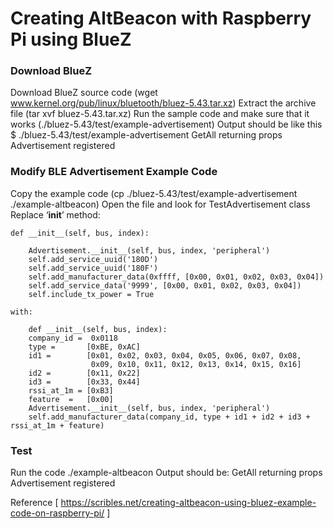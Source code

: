 # Creating AltBeacon with Raspberry Pi using BlueZ

### Download BlueZ

  Download BlueZ source code (wget www.kernel.org/pub/linux/bluetooth/bluez-5.43.tar.xz)
  Extract the archive file (tar xvf bluez-5.43.tar.xz)
  Run the sample code and make sure that it works (./bluez-5.43/test/example-advertisement)
  Output should be like this
    $ ./bluez-5.43/test/example-advertisement
    GetAll
    returning props
    Advertisement registered
 
###  Modify BLE Advertisement Example Code

  Copy the example code (cp ./bluez-5.43/test/example-advertisement ./example-altbeacon)
  Open the file and look for TestAdvertisement class
  Replace ‘__init__’ method:
  
    def __init__(self, bus, index):
    
        Advertisement.__init__(self, bus, index, 'peripheral')
        self.add_service_uuid('180D')
        self.add_service_uuid('180F')
        self.add_manufacturer_data(0xffff, [0x00, 0x01, 0x02, 0x03, 0x04])
        self.add_service_data('9999', [0x00, 0x01, 0x02, 0x03, 0x04])
        self.include_tx_power = True
        
    with:
    
        def __init__(self, bus, index):
        company_id =  0x0118
        type =       [0xBE, 0xAC]
        id1 =        [0x01, 0x02, 0x03, 0x04, 0x05, 0x06, 0x07, 0x08,
                      0x09, 0x10, 0x11, 0x12, 0x13, 0x14, 0x15, 0x16]
        id2 =        [0x11, 0x22]
        id3 =        [0x33, 0x44]
        rssi_at_1m = [0xB3]
        feature  =   [0x00]
        Advertisement.__init__(self, bus, index, 'peripheral')
        self.add_manufacturer_data(company_id, type + id1 + id2 + id3 + rssi_at_1m + feature)
        
### Test
  
  Run the code
    ./example-altbeacon
  Output should be:
    GetAll
    returning props
    Advertisement registered
    
    
Reference [ https://scribles.net/creating-altbeacon-using-bluez-example-code-on-raspberry-pi/ ]
